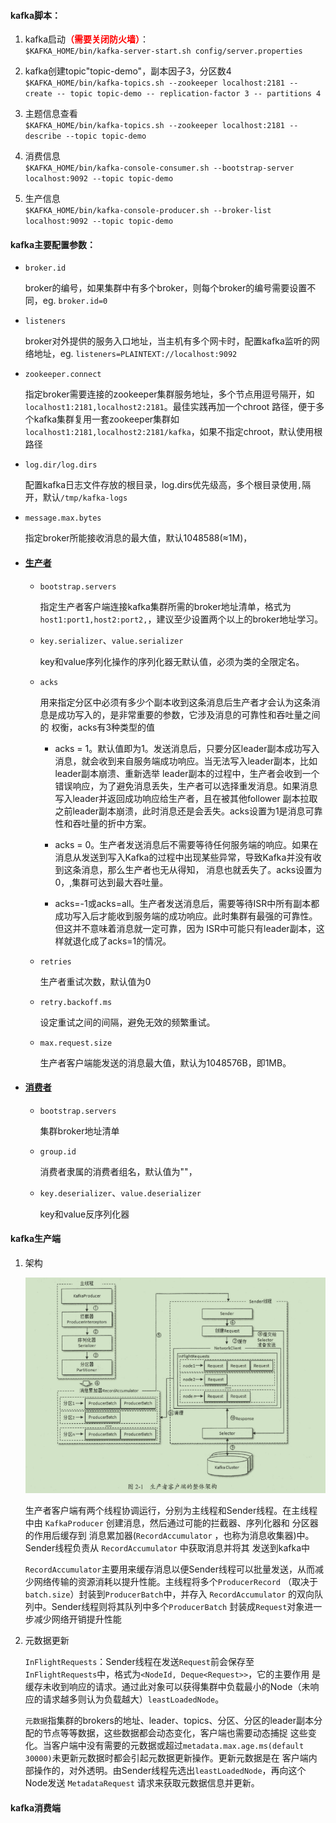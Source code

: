 #### kafka脚本：

1. kafka启动<span style='color:red'>**（需要关闭防火墙）**</span>：
   <br/>`$KAFKA_HOME/bin/kafka-server-start.sh config/server.properties`

2. kafka创建topic"topic-demo"，副本因子3，分区数4
   <br/>`$KAFKA_HOME/bin/kafka-topics.sh --zookeeper localhost:2181 -- create -- topic topic-demo -- replication-factor 3 -- partitions 4`

3. 主题信息查看
   <br/>`$KAFKA_HOME/bin/kafka-topics.sh --zookeeper localhost:2181 --describe --topic topic-demo`

4. 消费信息
   <br/>`$KAFKA_HOME/bin/kafka-console-consumer.sh --bootstrap-server localhost:9092 --topic topic-demo`

5. 生产信息
   <br/>`$KAFKA_HOME/bin/kafka-console-producer.sh --broker-list localhost:9092 --topic topic-demo`

#### kafka主要配置参数：

- `broker.id`

  broker的编号，如果集群中有多个broker，则每个broker的编号需要设置不同，eg. `broker.id=0`

- `listeners`

  broker对外提供的服务入口地址，当主机有多个网卡时，配置kafka监听的网络地址，eg. `listeners=PLAINTEXT://localhost:9092`

- `zookeeper.connect`

  指定broker需要连接的zookeeper集群服务地址，多个节点用逗号隔开，如`localhost1:2181,localhost2:2181`。最佳实践再加一个chroot
  路径，便于多个kafka集群复用一套zookeeper集群如`localhost1:2181,localhost2:2181/kafka`，如果不指定chroot，默认使用根路径

- `log.dir/log.dirs`

  配置kafka日志文件存放的根目录，log.dirs优先级高，多个根目录使用`,`隔开，默认`/tmp/kafka-logs`

- `message.max.bytes`

  指定broker所能接收消息的最大值，默认1048588(≈1M)，

- #### [生产者](http://kafka.apache.org/documentation/#producerconfigs)
    - `bootstrap.servers`

      指定生产者客户端连接kafka集群所需的broker地址清单，格式为`host1:port1,host2:port2,`，建议至少设置两个以上的broker地址学习。

    - `key.serializer`、`value.serializer`

      key和value序列化操作的序列化器无默认值，必须为类的全限定名。

    - `acks`

      用来指定分区中必须有多少个副本收到这条消息后生产者才会认为这条消息是成功写入的，是非常重要的参数，它涉及消息的可靠性和吞吐量之间的 权衡，acks有3种类型的值
        - acks = 1。默认值即为1。发送消息后，只要分区leader副本成功写入消息，就会收到来自服务端成功响应。当无法写入leader副本，比如leader副本崩溃、重新选举
          leader副本的过程中，生产者会收到一个错误响应，为了避免消息丢失，生产者可以选择重发消息。如果消息写入leader并返回成功响应给生产者，且在被其他follower
          副本拉取之前leader副本崩溃，此时消息还是会丢失。acks设置为1是消息可靠性和吞吐量的折中方案。

        - acks = 0。生产者发送消息后不需要等待任何服务端的响应。如果在消息从发送到写入Kafka的过程中出现某些异常，导致Kafka并没有收到这条消息，那么生产者也无从得知，
          消息也就丢失了。acks设置为0，,集群可达到最大吞吐量。

        - acks=-1或acks=all。生产者发送消息后，需要等待ISR中所有副本都成功写入后才能收到服务端的成功响应。此时集群有最强的可靠性。但这并不意味着消息就一定可靠，因为
          ISR中可能只有leader副本，这样就退化成了acks=1的情况。

    - `retries`

      生产者重试次数，默认值为0

    - `retry.backoff.ms`

      设定重试之间的间隔，避免无效的频繁重试。

    - `max.request.size`

      生产者客户端能发送的消息最大值，默认为1048576B，即1MB。

- #### [消费者](http://kafka.apache.org/documentation/#consumerconfigs)
    - `bootstrap.servers`

      集群broker地址清单

    - `group.id`

      消费者隶属的消费者组名，默认值为""，
    
    - `key.deserializer`、`value.deserializer`
    
      key和value反序列化器

#### kafka生产端

1. 架构

   ![生产者客户端整体架构](KafkaProducerClientArchitecture.png)

   生产者客户端有两个线程协调运行，分别为主线程和Sender线程。在主线程中由 `KafkaProducer` 创建消息，然后通过可能的拦截器、序列化器和 分区器的作用后缓存到 消息累加器(`RecordAccumulator`
   ，也称为消息收集器)中。Sender线程负责从 `RecordAccumulator` 中获取消息并将其 发送到kafka中

   `RecordAccumulator`主要用来缓存消息以便Sender线程可以批量发送，从而减少网络传输的资源消耗以提升性能。主线程将多个`ProducerRecord`
   （取决于`batch.size`）封装到`ProducerBatch`中，并存入 `RecordAccumulator` 的双向队列中。Sender线程则将其队列中多个`ProducerBatch`
   封装成`Request`对象进一步减少网络开销提升性能

2. 元数据更新

   `InFlightRequests`：Sender线程在发送`Request`前会保存至`InFlightRequests`中，格式为`<NodeId, Deque<Request>>`，它的主要作用
   是缓存未收到响应的请求。通过此对象可以获得集群中负载最小的Node（未响应的请求越多则认为负载越大）`leastLoadedNode`。

   `元数据`指集群的brokers的地址、leader、topics、分区、分区的leader副本分配的节点等等数据，这些数据都会动态变化，客户端也需要动态捕捉
   这些变化。当客户端中没有需要的元数据或超过`metadata.max.age.ms(default 30000)`未更新元数据时都会引起元数据更新操作。更新元数据是在
   客户端内部操作的，对外透明。由Sender线程先选出`leastLoadedNode`，再向这个Node发送 `MetadataRequest` 请求来获取元数据信息并更新。

#### kafka消费端
